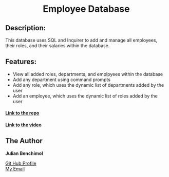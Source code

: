 <h1 align = "center">Employee Database</h1>

<h2>Description:</h2>
This database uses SQL and Inquirer to add and manage all employees, their roles, and their salaries within the database.

<h2>Features:</h2>
<ul>
    <li>View all added roles, departments, and emplpyees within the database</li>
    <li>Add any department using command prompts</li>
    <li>Add any role, which uses the dynamic list of departments added by the user</li>
    <li>Add an employee, which uses the dynamic list of roles added by the user</li>
</ul>

<a href = "https://github.com/julianbenchimol/employee-database"><h4>Link to the repo</h4>

<a href = "https://drive.google.com/file/d/1JrjpoPbcGWPfyG1Fss9wtr6URdJr8Tc2/view?usp=sharing"><h4>Link to the video </h4></a>

<h2>The Author</h2>

<b>Julian Benchimol</b>

<a href = "https://github.com/julianbenchimol">Git Hub Profile</a>
<br>
<a href = "jbenchimol1000@gmail.com">My Email</a>
<br>
